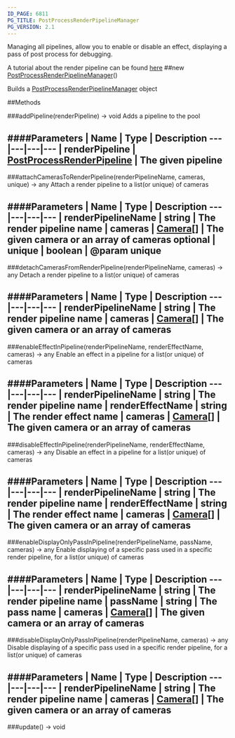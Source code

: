 ```yaml
---
ID_PAGE: 6811
PG_TITLE: PostProcessRenderPipelineManager
PG_VERSION: 2.1
---
```


Managing all pipelines, allow you to enable or disable an effect, displaying a pass of post process for debugging.

A tutorial about the render pipeline can be found [here](https://github.com/BabylonJS/Babylon.js/wiki/How-to-use-PostProcessRenderPipeline)
##new [PostProcessRenderPipelineManager](page.php?p=6811)()



Builds a [PostProcessRenderPipelineManager](page.php?p=6811) object











##Methods

###addPipeline(renderPipeline) &rarr; void
Adds a pipeline to the pool





####Parameters
 | Name | Type | Description
---|---|---|---
 | renderPipeline | [PostProcessRenderPipeline](page.php?p=6808) | The given pipeline
---

###attachCamerasToRenderPipeline(renderPipelineName, cameras, unique) &rarr; any
Attach a render pipeline to a list(or unique) of cameras





####Parameters
 | Name | Type | Description
---|---|---|---
 | renderPipelineName | string | The render pipeline name
 | cameras | [Camera](page.php?p=6631)[] | The given camera or an array of cameras
optional | unique | boolean | @param unique
---

###detachCamerasFromRenderPipeline(renderPipelineName, cameras) &rarr; any
Detach a render pipeline to a list(or unique) of cameras





####Parameters
 | Name | Type | Description
---|---|---|---
 | renderPipelineName | string | The render pipeline name
 | cameras | [Camera](page.php?p=6631)[] | The given camera or an array of cameras
---

###enableEffectInPipeline(renderPipelineName, renderEffectName, cameras) &rarr; any
Enable an effect in a pipeline for a list(or unique) of cameras





####Parameters
 | Name | Type | Description
---|---|---|---
 | renderPipelineName | string | The render pipeline name
 | renderEffectName | string | The render effect name
 | cameras | [Camera](page.php?p=6631)[] | The given camera or an array of cameras
---

###disableEffectInPipeline(renderPipelineName, renderEffectName, cameras) &rarr; any
Disable an effect in a pipeline for a list(or unique) of cameras





####Parameters
 | Name | Type | Description
---|---|---|---
 | renderPipelineName | string | The render pipeline name
 | renderEffectName | string | The render effect name
 | cameras | [Camera](page.php?p=6631)[] | The given camera or an array of cameras
---

###enableDisplayOnlyPassInPipeline(renderPipelineName, passName, cameras) &rarr; any
Enable displaying of a specific pass used in a specific render pipeline, for a list(or unique) of cameras





####Parameters
 | Name | Type | Description
---|---|---|---
 | renderPipelineName | string | The render pipeline name
 | passName | string | The pass name
 | cameras | [Camera](page.php?p=6631)[] | The given camera or an array of cameras
---

###disableDisplayOnlyPassInPipeline(renderPipelineName, cameras) &rarr; any
Disable displaying of a specific pass used in a specific render pipeline, for a list(or unique) of cameras





####Parameters
 | Name | Type | Description
---|---|---|---
 | renderPipelineName | string | The render pipeline name
 | cameras | [Camera](page.php?p=6631)[] | The given camera or an array of cameras
---

###update() &rarr; void

